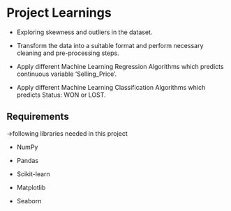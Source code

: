 # Project Learnings

* Exploring skewness and outliers in the dataset.

* Transform the data into a suitable format and perform necessary cleaning and pre-processing steps.

* Apply different Machine Learning Regression Algorithms which predicts continuous variable ‘Selling_Price’.

* Apply different Machine Learning Classification Algorithms which predicts Status: WON or LOST.

## Requirements

->following libraries needed in this project

* NumPy

* Pandas

* Scikit-learn

* Matplotlib

* Seaborn
